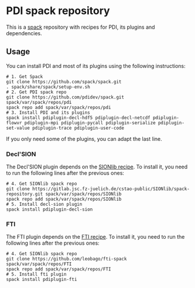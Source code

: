 # PDI spack repository

This is a [spack](https://spack.io/) repository with recipes for PDI, its plugins and dependencies.

## Usage

You can install PDI and most of its plugins using the following instructions:

```
# 1. Get Spack
git clone https://github.com/spack/spack.git
. spack/share/spack/setup-env.sh
# 2. Get PDI spack repo
git clone https://github.com/pdidev/spack.git spack/var/spack/repos/pdi
spack repo add spack/var/spack/repos/pdi
# 3. Install PDI and its plugins
spack install pdiplugin-decl-hdf5 pdiplugin-decl-netcdf pdiplugin-flowvr pdiplugin-mpi pdiplugin-pycall pdiplugin-serialize pdiplugin-set-value pdiplugin-trace pdiplugin-user-code
```

If you only need some of the plugins, you can adapt the last line.

### Decl'SION

The Decl'SION plugin depends on the [SIONlib recipe](https://gitlab.jsc.fz-juelich.de/cstao-public/SIONlib/spack-repository).
To install it, you need to run the following lines after the previous ones:
```
# 4. Get SIONlib spack repo
git clone https://gitlab.jsc.fz-juelich.de/cstao-public/SIONlib/spack-repository.git spack/var/spack/repos/SIONlib
spack repo add spack/var/spack/repos/SIONlib
# 5. Install decl-sion plugin
spack install pdiplugin-decl-sion
```

### FTI

The FTI plugin depends on the [FTI recipe](https://github.com/leobago/fti-spack).
To install it, you need to run the following lines after the previous ones:
```
# 4. Get SIONlib spack repo
git clone https://github.com/leobago/fti-spack spack/var/spack/repos/FTI
spack repo add spack/var/spack/repos/FTI
# 5. Install fti plugin
spack install pdiplugin-fti
```
